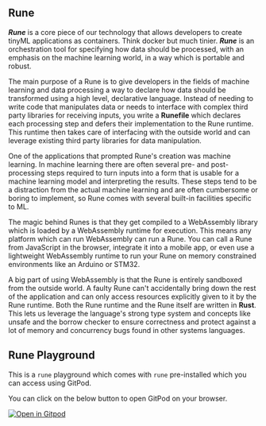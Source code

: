 ## Rune
**_Rune_** is a core piece of our technology that allows developers to create tinyML applications as containers. Think docker but much tinier. **_Rune_** is an orchestration tool for specifying how data should be processed, with an emphasis on the machine learning world, in a way which is portable and robust.

The main purpose of a Rune is to give developers in the fields of machine learning and data processing a way to declare how data should be transformed using a high level, declarative language. Instead of needing to write code that manipulates data or needs to interface with complex third party libraries for receiving inputs, you write a **Runefile** which declares each processing step and defers their implementation to the Rune runtime. This runtime then takes care of interfacing with the outside world and can leverage existing third party libraries for data manipulation.

One of the applications that prompted Rune's creation was machine learning. In machine learning there are often several pre- and post-processing steps required to turn inputs into a form that is usable for a machine learning model and interpreting the results. These steps tend to be a distraction from the actual machine learning and are often cumbersome or boring to implement, so Rune comes with several built-in facilities specific to ML.

The magic behind Runes is that they get compiled to a WebAssembly library which is loaded by a WebAssembly runtime for execution. This means any platform which can run WebAssembly can run a Rune. You can call a Rune from JavaScript in the browser, integrate it into a mobile app, or even use a lightweight WebAssembly runtime to run your Rune on memory constrained environments like an Arduino or STM32.

A big part of using WebAssembly is that the Rune is entirely sandboxed from the outside world. A faulty Rune can't accidentally bring down the rest of the application and can only access resources explicitly given to it by the Rune runtime. Both the Rune runtime and the Rune itself are written in **Rust**. This lets us leverage the language's strong type system and concepts like unsafe and the borrow checker to ensure correctness and protect against a lot of memory and concurrency bugs found in other systems languages.

## Rune Playground
This is a `rune` playground which comes with `rune` pre-installed which you can access using GitPod.

You can click on the below button to open GitPod on your browser.

[![Open in Gitpod](https://gitpod.io/button/open-in-gitpod.svg)](https://gitpod.io/#https://github.com/hotg-ai/tutorials)
